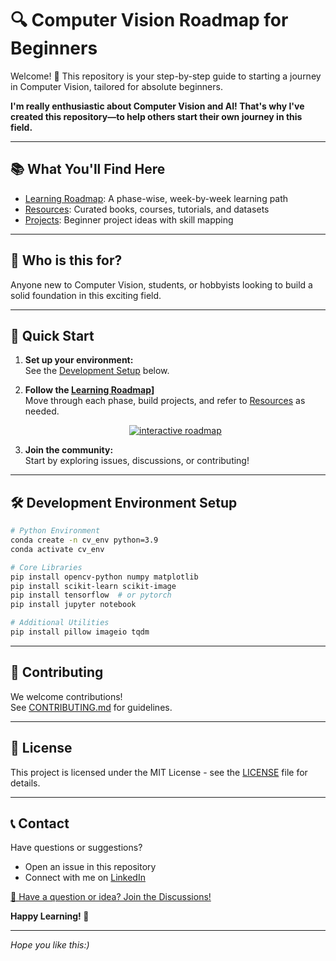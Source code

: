 # 🔍 Computer Vision Roadmap for Beginners

Welcome! 👋 This repository is your step-by-step guide to starting a journey in Computer Vision, tailored for absolute beginners.

**I'm really enthusiastic about Computer Vision and AI! That's why I've created this repository—to help others start their own journey in this field.**

---

## 📚 What You'll Find Here

- [Learning Roadmap](roadmap.md): A phase-wise, week-by-week learning path
- [Resources](resources.md): Curated books, courses, tutorials, and datasets
- [Projects](projects.md): Beginner project ideas with skill mapping

---

## 👥 Who is this for?

Anyone new to Computer Vision, students, or hobbyists looking to build a solid foundation in this exciting field.

---

## 🏁 Quick Start

1. **Set up your environment:**  
   See the [Development Setup](#-development-environment-setup) below.
2. **Follow the [Learning Roadmap](roadmap.md)]**  
   Move through each phase, build projects, and refer to [Resources](resources.md) as needed.
         <p align="center">
        <a href="https://sadhanasharma26.github.io/computer-vision-roadmap/roadmap.html" target="_blank">
          <img src="https://img.shields.io/badge/Explore%20Interactive%20Roadmap-Click%20Here-blueviolet?style=for-the-badge" alt="interactive roadmap">
        </a>
      </p>

4. **Join the community:**  
   Start by exploring issues, discussions, or contributing!

---

## 🛠️ Development Environment Setup

```bash
# Python Environment
conda create -n cv_env python=3.9
conda activate cv_env

# Core Libraries
pip install opencv-python numpy matplotlib
pip install scikit-learn scikit-image
pip install tensorflow  # or pytorch
pip install jupyter notebook

# Additional Utilities
pip install pillow imageio tqdm
```

---

## 🤝 Contributing

We welcome contributions!  
See [CONTRIBUTING.md](CONTRIBUTING.md) for guidelines.

---

## 📄 License

This project is licensed under the MIT License - see the [LICENSE](LICENSE) file for details.

---

## 📞 Contact

Have questions or suggestions?  
- Open an issue in this repository  
- Connect with me on [LinkedIn](https://www.linkedin.com/in/sadhana-sharma-/)

[💬 Have a question or idea? Join the Discussions!](https://github.com/sadhanasharma26/computer-vision-roadmap/discussions)

**Happy Learning! 🚀**

---

*Hope you like this:)*

